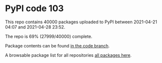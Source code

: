 # PyPI code 103

This repo contains 40000 packages uploaded to PyPI between 
2021-04-21 04:07 and 2021-04-28 23:52.

The repo is 69% (27999/40000) complete.

Package contents can be found [in the code branch](https://github.com/pypi-data/pypi-mirror-103/tree/code/packages).

A browsable package list for all repositories [all packages here](https://pypi-data.github.io/website/repositories/pypi-mirror-103).


